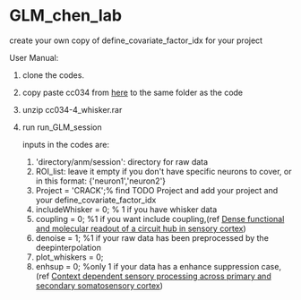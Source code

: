 # GLM_chen_lab
create your own copy of define_covariate_factor_idx for your project

User Manual:
1. clone the codes.
2. copy paste cc034 from [here](https://doi.gin.g-node.org/10.12751/g-node.7q0lz0/) to the same folder as the code
3. unzip cc034-4_whisker.rar
4. run run_GLM_session
    
    inputs in the codes are:
    1. 'directory/anm/session': directory for raw data
    2. ROI_list: leave it empty if you don't have specific neurons to cover, or in this format: {'neuron1','neuron2'}
    3. Project = 'CRACK';% find TODO Project and add your project and your define_covariate_factor_idx
    4. includeWhisker = 0; % 1 if you have whisker data
    5. coupling = 0; %1 if you want include coupling,(ref [Dense functional and molecular readout of a circuit hub in sensory cortex](https://www.science.org/doi/10.1126/science.abl5981))
    6. denoise = 1; %1 if your raw data has been preprocessed by the deepinterpolation
    7. plot_whiskers = 0;
    8. enhsup =  0;  %only 1 if your data has a enhance suppression case, (ref [Context dependent sensory processing across primary and secondary somatosensory cortex](https://www.sciencedirect.com/science/article/pii/S0896627320301033))
    
